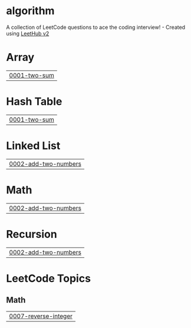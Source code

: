 # algorithm
A collection of LeetCode questions to ace the coding interview! - Created using [LeetHub v2](https://github.com/arunbhardwaj/LeetHub-2.0)


# Array
|  |
| ------- |
| [0001-two-sum](https://github.com/zeroone-kr/algorithm/tree/master/0001-two-sum) |
# Hash Table
|  |
| ------- |
| [0001-two-sum](https://github.com/zeroone-kr/algorithm/tree/master/0001-two-sum) |
# Linked List
|  |
| ------- |
| [0002-add-two-numbers](https://github.com/zeroone-kr/algorithm/tree/master/0002-add-two-numbers) |
# Math
|  |
| ------- |
| [0002-add-two-numbers](https://github.com/zeroone-kr/algorithm/tree/master/0002-add-two-numbers) |
# Recursion
|  |
| ------- |
| [0002-add-two-numbers](https://github.com/zeroone-kr/algorithm/tree/master/0002-add-two-numbers) |
<!---LeetCode Topics Start-->
# LeetCode Topics
## Math
|  |
| ------- |
| [0007-reverse-integer](https://github.com/zeroone-kr/algorithm/tree/master/0007-reverse-integer) |
<!---LeetCode Topics End-->